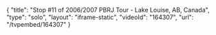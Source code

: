 {
    "title": "Stop #11 of 2006\/2007 PBRJ Tour - Lake Louise, AB, Canada",
    "type": "solo",
    "layout": "iframe-static",
    "videoId": "164307",
    "url": "\/tvpembed\/164307"
}